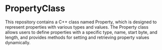# PropertyClass
This repository contains a C++ class named Property, which is designed to represent properties with various types and values.  The Property class allows users to define properties with a specific type, name, start byte, and length, and provides methods for setting and retrieving property values dynamically. 
